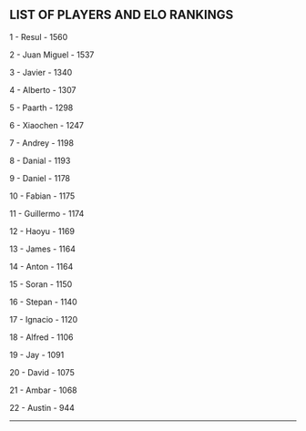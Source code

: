## LIST OF PLAYERS AND ELO RANKINGS


1 - Resul - 1560


2 - Juan Miguel - 1537


3 - Javier - 1340


4 - Alberto - 1307


5 - Paarth - 1298


6 - Xiaochen - 1247


7 - Andrey - 1198


8 - Danial - 1193


9 - Daniel - 1178


10 - Fabian - 1175


11 - Guillermo - 1174


12 - Haoyu - 1169


13 - James - 1164


14 - Anton - 1164


15 - Soran - 1150


16 - Stepan - 1140


17 - Ignacio - 1120


18 - Alfred - 1106


19 - Jay - 1091


20 - David - 1075


21 - Ambar - 1068


22 - Austin - 944



--------------------------------------------------------------

